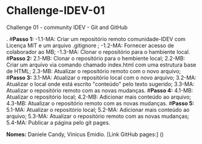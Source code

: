 # Challenge-IDEV-01
Challenge 01 - community IDEV - Git and GitHub


. #**Passo 1:**
    -1.1-MA: Criar um repositório remoto comunidade-IDEV com Licença MIT e um arquivo .gitignore ;
    -1.2-MA: Fornecer acesso de colaborador ao MB;
    -1.3-MA: Clonar o repositório para o hambiente local.
#**Passo 2:**
    2.1-MB: Clonar o repositório para o hembiente local;
    2.2-MB: Criar um arquivo via comando chamado index.html com uma estrutura base de HTML;
    2.3-MB: Atualizar o repositório remoto com o novo arquivo;
#**Passo 3:**
    3.1-MA: Atualizar o repositório local com o novo arquivo;
    3.2-MA: Atualizar o local onde está escrito "conteúdo" pelo texto sugerido;
    3.3-MA: Atualizar o repositório remoto com as novas mudanças.
#**Passo 4:**
    4.1-MB: Atualizar o repositório local;
    4.2-MB: Adicionar mais conteúdo ao arquivo;
    4.3-MB: Atualizar o repositório remoto com as novas mudanças.
#**Passo 5:**
    5.1-MA: Atualizar o repositório local;
    5.2-MA: Adicionar mais conteúdo ao arquivo;
    5.3-MA: Atualizar o repositório remoto com as novas mudanças;
    5.4-MA: Publicar a página pelo git pages.


**Nomes:** Daniele Candy, Vinicus Emidio.
[Link GitHub pages:] ()
